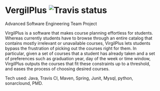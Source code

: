 # VergilPlus ![Travis status](https://travis-ci.com/pow25/vergilplus.svg?branch=master)

Advanced Software Engineering Team Project

VirgilPlus is a software that makes course planning effortless for students.  Whereas currently students have to browse through an entire catalog that contains mostly irrelevant or unavailable courses, VirgilPlus lets students bypass the frustration of picking out the courses right for them.  In particular, given a set of courses that a student has already taken and a set of preferences such as graduation year, day of the week or time window, VirgilPlus outputs the courses that fit these constraints up to a threshold, and eases the process of choosing desired courses.

Tech used: Java, Travis CI, Maven, Spring, Junit, Mysql, python, sonarclound, PMD.
